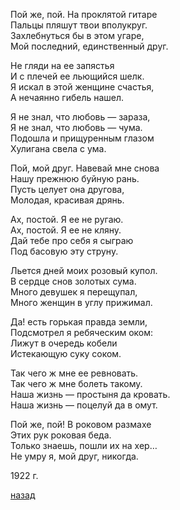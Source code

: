 Пой же, пой. На проклятой гитаре  
Пальцы пляшут твои вполукруг.  
Захлебнуться бы в этом угаре,  
Мой последний, единственный друг.  

Не гляди на ее запястья  
И с плечей ее льющийся шелк.  
Я искал в этой женщине счастья,  
А нечаянно гибель нашел.  

Я не знал, что любовь — зараза,  
Я не знал, что любовь — чума.  
Подошла и прищуренным глазом  
Хулигана свела с ума.  

Пой, мой друг. Навевай мне снова  
Нашу прежнюю буйную рань.  
Пусть целует она другова,  
Молодая, красивая дрянь.  

Ах, постой. Я ее не ругаю.  
Ах, постой. Я ее не кляну.  
Дай тебе про себя я сыграю  
Под басовую эту струну.  

Льется дней моих розовый купол.  
В сердце снов золотых сума.  
Много девушек я перещупал,  
Много женщин в углу прижимал.  

Да! есть горькая правда земли,  
Подсмотрел я ребяческим оком:  
Лижут в очередь кобели  
Истекающую суку соком.  

Так чего ж мне ее ревновать.  
Так чего ж мне болеть такому.  
Наша жизнь — простыня да кровать.  
Наша жизнь — поцелуй да в омут.  

Пой же, пой! В роковом размахе  
Этих рук роковая беда.  
Только знаешь, пошли их на хер…  
Не умру я, мой друг, никогда.  

1922 г.  

[назад](./../index.md)